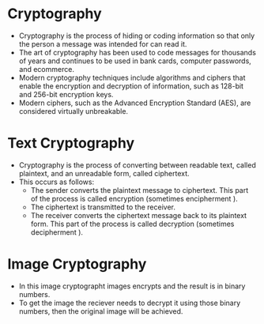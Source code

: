 # Cryptography
- Cryptography is the process of hiding or coding information so that only the person a message was intended for can read it.
- The art of cryptography has been used to code messages for thousands of years and continues to be used in bank cards, computer passwords, and ecommerce.
- Modern cryptography techniques include algorithms and ciphers that enable the encryption and decryption of information, such as 128-bit and 256-bit encryption keys.
- Modern ciphers, such as the Advanced Encryption Standard (AES), are considered virtually unbreakable.

# Text Cryptography
- Cryptography is the process of converting between readable text, called plaintext, and an unreadable form, called ciphertext.
- This occurs as follows:
  - The sender converts the plaintext message to ciphertext. This part of the process is called encryption (sometimes encipherment ).
  - The ciphertext is transmitted to the receiver.
  - The receiver converts the ciphertext message back to its plaintext form. This part of the process is called decryption (sometimes decipherment ).

# Image Cryptography
- In this image cryptographt images encrypts and the result is in binary numbers.
- To get the image the reciever needs to decrypt it using those binary numbers, then the original image will be achieved.
